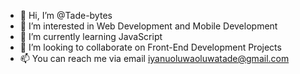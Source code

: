 - 👋 Hi, I’m @Tade-bytes
- 👀 I’m interested in Web Development and Mobile Development
- 🌱 I’m currently learning JavaScript
- 💞️ I’m looking to collaborate on Front-End Development Projects
- 📫 You can reach me via email iyanuoluwaoluwatade@gmail.com

<!---
Tade-bytes/Tade-bytes is a ✨ special ✨ repository because its `README.md` (this file) appears on your GitHub profile.
You can click the Preview link to take a look at your changes.
--->
